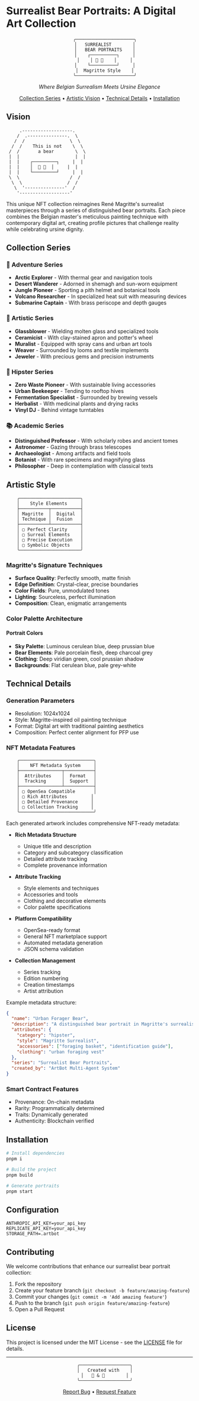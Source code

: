 # Surrealist Bear Portraits: A Digital Art Collection

<div align="center">

```ascii
    ╭──────────────────────╮
    │   SURREALIST        │
    │   BEAR PORTRAITS    │
    │    ┌──────────┐     │
    │    │ 🎨 🐻    │     │
    │    └──────────┘     │
    │  Magritte Style    │
    ╰──────────────────────╯
```

*Where Belgian Surrealism Meets Ursine Elegance*

[Collection Series](#collection-series) • [Artistic Vision](#artistic-vision) • [Technical Details](#technical-details) • [Installation](#installation)

</div>

## Vision

```ascii
     .-------------------.
    /  .---------------.  \
   /  /                 \  \
  /  /    This is not    \  \
 /  /       a bear        \  \
 |  |                     |  |
 |  |    ┌─────────┐     |  |
 |  |    │  🎩 🐻  │     |  |
 |  |    └─────────┘     |  |
 \  \                   /  /
  \  \                 /  /
   \  '---------------'  /
    '-------------------'
```

This unique NFT collection reimagines René Magritte's surrealist masterpieces through a series of distinguished bear portraits. Each piece combines the Belgian master's meticulous painting technique with contemporary digital art, creating profile pictures that challenge reality while celebrating ursine dignity.

## Collection Series

### 🌟 Adventure Series
- **Arctic Explorer** - With thermal gear and navigation tools
- **Desert Wanderer** - Adorned in shemagh and sun-worn equipment
- **Jungle Pioneer** - Sporting a pith helmet and botanical tools
- **Volcano Researcher** - In specialized heat suit with measuring devices
- **Submarine Captain** - With brass periscope and depth gauges

### 🎨 Artistic Series
- **Glassblower** - Wielding molten glass and specialized tools
- **Ceramicist** - With clay-stained apron and potter's wheel
- **Muralist** - Equipped with spray cans and urban art tools
- **Weaver** - Surrounded by looms and textile implements
- **Jeweler** - With precious gems and precision instruments

### 🌿 Hipster Series
- **Zero Waste Pioneer** - With sustainable living accessories
- **Urban Beekeeper** - Tending to rooftop hives
- **Fermentation Specialist** - Surrounded by brewing vessels
- **Herbalist** - With medicinal plants and drying racks
- **Vinyl DJ** - Behind vintage turntables

### 📚 Academic Series
- **Distinguished Professor** - With scholarly robes and ancient tomes
- **Astronomer** - Gazing through brass telescopes
- **Archaeologist** - Among artifacts and field tools
- **Botanist** - With rare specimens and magnifying glass
- **Philosopher** - Deep in contemplation with classical texts

## Artistic Style

```ascii
    ╭───────────────────────╮
    │    Style Elements     │
    ├───────────┬───────────┤
    │ Magritte  │  Digital  │
    │ Technique │  Fusion   │
    ├───────────┴───────────┤
    │ ▢ Perfect Clarity     │
    │ ▢ Surreal Elements    │
    │ ▢ Precise Execution   │
    │ ▢ Symbolic Objects    │
    ╰───────────────────────╯
```

### Magritte's Signature Techniques
- **Surface Quality**: Perfectly smooth, matte finish
- **Edge Definition**: Crystal-clear, precise boundaries
- **Color Fields**: Pure, unmodulated tones
- **Lighting**: Sourceless, perfect illumination
- **Composition**: Clean, enigmatic arrangements

### Color Palette Architecture

#### Portrait Colors
- **Sky Palette**: Luminous cerulean blue, deep prussian blue
- **Bear Elements**: Pale porcelain flesh, deep charcoal grey
- **Clothing**: Deep viridian green, cool prussian shadow
- **Backgrounds**: Flat cerulean blue, pale grey-white

## Technical Details

### Generation Parameters
- Resolution: 1024x1024
- Style: Magritte-inspired oil painting technique
- Format: Digital art with traditional painting aesthetics
- Composition: Perfect center alignment for PFP use

### NFT Metadata Features
```ascii
    ╭────────────────────────────╮
    │    NFT Metadata System     │
    ├────────────────┬───────────┤
    │  Attributes    │  Format   │
    │  Tracking      │  Support  │
    ├────────────────┴───────────┤
    │ ▢ OpenSea Compatible       │
    │ ▢ Rich Attributes         │
    │ ▢ Detailed Provenance     │
    │ ▢ Collection Tracking     │
    ╰────────────────────────────╯
```

Each generated artwork includes comprehensive NFT-ready metadata:

- **Rich Metadata Structure**
  - Unique title and description
  - Category and subcategory classification
  - Detailed attribute tracking
  - Complete provenance information

- **Attribute Tracking**
  - Style elements and techniques
  - Accessories and tools
  - Clothing and decorative elements
  - Color palette specifications

- **Platform Compatibility**
  - OpenSea-ready format
  - General NFT marketplace support
  - Automated metadata generation
  - JSON schema validation

- **Collection Management**
  - Series tracking
  - Edition numbering
  - Creation timestamps
  - Artist attribution

Example metadata structure:
```json
{
  "name": "Urban Forager Bear",
  "description": "A distinguished bear portrait in Magritte's surrealist style...",
  "attributes": {
    "category": "hipster",
    "style": "Magritte Surrealist",
    "accessories": ["foraging basket", "identification guide"],
    "clothing": "urban foraging vest"
  },
  "series": "Surrealist Bear Portraits",
  "created_by": "ArtBot Multi-Agent System"
}
```

### Smart Contract Features
- Provenance: On-chain metadata
- Rarity: Programmatically determined
- Traits: Dynamically generated
- Authenticity: Blockchain verified

## Installation

```bash
# Install dependencies
pnpm i

# Build the project
pnpm build

# Generate portraits
pnpm start
```

## Configuration

```env
ANTHROPIC_API_KEY=your_api_key
REPLICATE_API_KEY=your_api_key
STORAGE_PATH=.artbot
```

## Contributing

We welcome contributions that enhance our surrealist bear portrait collection:

1. Fork the repository
2. Create your feature branch (`git checkout -b feature/amazing-feature`)
3. Commit your changes (`git commit -m 'Add amazing feature'`)
4. Push to the branch (`git push origin feature/amazing-feature`)
5. Open a Pull Request

## License

This project is licensed under the MIT License - see the [LICENSE](LICENSE) file for details.

<div align="center">

---

```ascii
    ╭───────────────────╮
    │   Created with    │
    │   🎨 & 🐻        │
    ╰───────────────────╯
```

[Report Bug](https://github.com/yourusername/surrealist-bears/issues) • [Request Feature](https://github.com/yourusername/surrealist-bears/issues)

</div>
